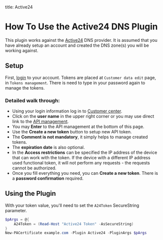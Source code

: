 title: Active24

# How To Use the Active24 DNS Plugin

This plugin works against the [Active24](https://active24.com) DNS provider. It is assumed that you have already setup an account and created the DNS zone(s) you will be working against.


## Setup

First, [login](https://customer.active24.com/) to your account. Tokens are placed at  `Customer data edit` page, in `Tokens management`. There is need to type in your password again to manage the tokens.

### Detailed walk through:
* Using your login information log in to [Customer center](https://customer.active24.com/).
* Click on the **user name** in the upper right corner or you may use direct link to the [API management](http://customer.active24.com/user/api).
* You may **Enter** to the API management at the bottom of this page. 
* Use the **Create a new token** button to setup new API token. 
* The **Comment is not mandatory**, it simply helps to manage created tokens.
* The **expiration date** is also optional.
* In the **Access restrictions** can be specified the IP address of the device that can work with the token. If the device with a different IP address used functional token, it will not perform any requests - the requests cannot be authorized.
* Once you fill everything you need, you can **Create a new token**. There is a **password confirmation** required.


## Using the Plugin

With your token value, you'll need to set the `A24Token` SecureString parameter.

```powershell
$pArgs = @{
    A24Token = (Read-Host "Active24 Token" -AsSecureString)
}
New-PACertificate example.com -Plugin Active24 -PluginArgs $pArgs
```
